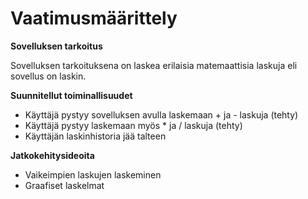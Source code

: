 # **Vaatimusmäärittely**

**Sovelluksen tarkoitus**

Sovelluksen tarkoituksena on laskea erilaisia matemaattisia laskuja eli sovellus on laskin.

**Suunnitellut toiminallisuudet**

- Käyttäjä pystyy sovelluksen avulla laskemaan + ja -  laskuja (tehty)
- Käyttäjä pystyy laskemaan myös * ja / laskuja (tehty)
- Käyttäjän laskinhistoria jää talteen

**Jatkokehitysideoita**
- Vaikeimpien laskujen laskeminen
- Graafiset laskelmat
